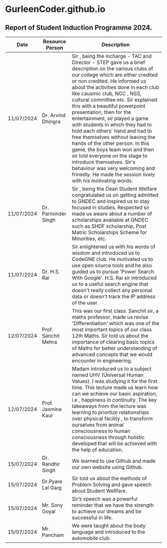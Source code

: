 # GurleenCoder.github.io
## Report of Student Induction Programme 2024.

| Date | Resource Person | Description |
| --------- | ---------- | --------- |
| 11/07/2024 | Dr. Arvind Dhingra | Sir , being the incharge - TAC and Director - STEP gave us a brief description on the various clubs of our college which are either credited or non credited. He informed us about the activities done in each club like causmic club, NCC , NSS, cultural committee etc. Sir explained this with a beautiful powerpoint presentation, then for the entertainment, sir played a game with students in which they had to hold each others' hand and had to free themselves without leaving the hands of the other person. In this game, the boys team won and then sir told everyone on the stage to introduce themselves. Sir's behaviour was very welcoming and frinedly. He made the session lively with his motivating words. | 
| 11/07/2024 | Dr. Parminder Singh | Sir , being the Dean Student Welfare congratulated us on getting admitted to GNDEC and inspired us to stay focused in studies. Respected sir made us aware about a number of scholarships available at GNDEC such as SHDF scholarship, Post Matric Scholarships Scheme for Minorities, etc. |
| 11/07/2024 | Dr. H.S. Rai | Sir enlightened us with his words of wisdom and introduced us to CodeGNE club. He motivated us to use open source tools and he also guided us to pursue 'Power Search With Google'. H.S. Rai sir introduced us to a useful search engine that doesn't really collect any personal data or doesn't track the IP address of the user. |
| 12/07/2024 | Prof. Sanchit Mehra | This was our first class. Sanchit sir, a maths professor, made us revise 'Differentiation' which was one of the most important topics of our class 12th Maths. Sir told us about the importance of clearing basic topics of Maths for better understanding of advanced concepts that we would encounter in engineering. |
| 12/07/2024 | Prof. Jasmine Kaur | Madam introduced us to a subject named UHV (Universal Human Values). I was studying it for the first time. This lecture made us learn how can we achieve our basic aspiration, i.e , happiness in continuity. The key takeaways from the lecture was learning to priortize relationships over physical facility , to transform ourselves from animal consciousness to human consciousness through holistic developed that will be achieved with the help of education. |
| 15/07/2024 | Dr. Randhir Singh | We learned to use Github and made our own website using Github. |
| 15/07/2024 | Dr.Pyare Lal Garg | Sir told us about the methods of Problem Solving and gave speech about Student Wellfare. |
| 15/07/2024 | Mr. Sony Goyal | Sir’s speech was a powerful reminder that we have the strength to achieve our dreams and be successful in life. |
| 15/07/2024 | Mr. Pancham | We were taught about the body language and introduced to the automobile club. |





